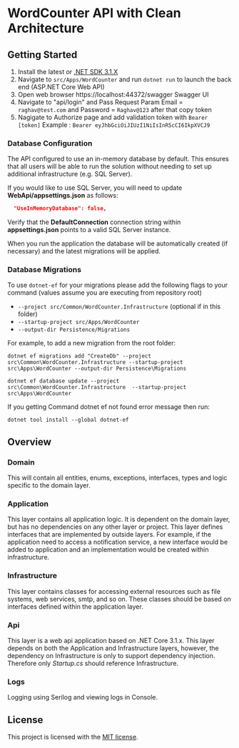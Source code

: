   # WordCounter API with Clean Architecture

## Getting Started
1. Install the latest or [.NET SDK 3.1.X](https://dotnet.microsoft.com/en-us/download/dotnet/3.1)
2. Navigate to `src/Apps/WordCounter` and run `dotnet run` to launch the back end (ASP.NET Core Web API)
3. Open web browser https://localhost:44372/swagger Swagger UI
4. Navigate to "api/login" and Pass Request Param Email = `raghav@test.com` and Password = `Raghav@123` after that copy token
5. Nagigate to Authorize page and add validation token with `Bearer [token]`
Example : `Bearer eyJhbGciOiJIUzI1NiIsInR5cCI6IkpXVCJ9`


### Database Configuration

The API configured to use an in-memory database by default. This ensures that all users will be able to run the solution without needing to set up additional infrastructure (e.g. SQL Server).

If you would like to use SQL Server, you will need to update **WebApi/appsettings.json** as follows:

```json
  "UseInMemoryDatabase": false,
```

Verify that the **DefaultConnection** connection string within **appsettings.json** points to a valid SQL Server instance. 

When you run the application the database will be automatically created (if necessary) and the latest migrations will be applied.

### Database Migrations

To use `dotnet-ef` for your migrations please add the following flags to your command (values assume you are executing from repository root)

* `--project src/Common/WordCounter.Infrastructure` (optional if in this folder)
* `--startup-project src/Apps/WordCounter`
* `--output-dir Persistence/Migrations`

For example, to add a new migration from the root folder:

 `dotnet ef migrations add "CreateDb" --project src\Common\WordCounter.Infrastructure --startup-project src\Apps\WordCounter --output-dir Persistence\Migrations`

 `dotnet ef database update --project src\Common\WordCounter.Infrastructure  --startup-project src\Apps\WordCounter`

If you getting Command dotnet ef not found error message then run: 
```
dotnet tool install --global dotnet-ef
```

## Overview

### Domain

This will contain all entities, enums, exceptions, interfaces, types and logic specific to the domain layer.

### Application

This layer contains all application logic. It is dependent on the domain layer, but has no dependencies on any other layer or project. This layer defines interfaces that are implemented by outside layers. For example, if the application need to access a notification service, a new interface would be added to application and an implementation would be created within infrastructure.

### Infrastructure

This layer contains classes for accessing external resources such as file systems, web services, smtp, and so on. These classes should be based on interfaces defined within the application layer.

### Api

This layer is a web api application based on .NET Core 3.1.x. This layer depends on both the Application and Infrastructure layers, however, the dependency on Infrastructure is only to support dependency injection. Therefore only *Startup.cs* should reference Infrastructure.

### Logs

Logging using Serilog and viewing logs in Console.

## License

This project is licensed with the [MIT license](LICENSE).
